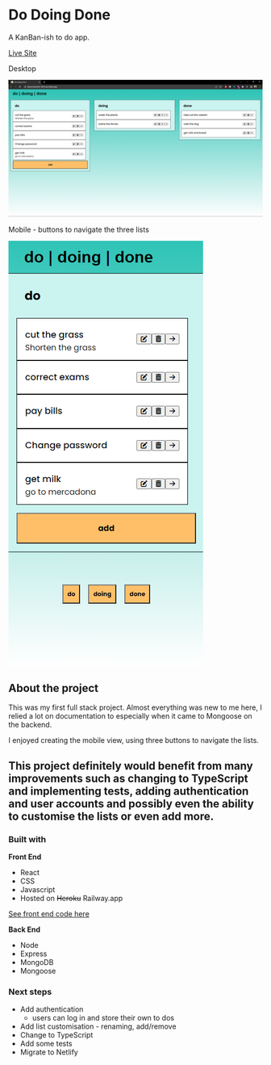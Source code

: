# Do Doing Done

A KanBan-ish to do app.

[Live Site](https://web-production-48c3.up.railway.app/)

Desktop

![Do-doing-done desktop](/resources/screenshots/do-doing-done-desktop.png)

Mobile - buttons to navigate the three lists

![Do-doing-done mobile](/resources/screenshots/do-doing-done-mobile.png)

## About the project

This was my first full stack project. Almost everything was new to me here, I relied a lot on documentation to especially when it came to Mongoose on the backend.

I enjoyed creating the mobile view, using three buttons to navigate the lists.

## This project definitely would benefit from many improvements such as changing to TypeScript and implementing tests, adding authentication and user accounts and possibly even the ability to customise the lists or even add more.

### Built with

**Front End**

-   React
-   CSS
-   Javascript
-   Hosted on ~~Heroku~~ Railway.app

[See front end code here](https://github.com/benjaminrae/to-do-react)

**Back End**

-   Node
-   Express
-   MongoDB
-   Mongoose

### Next steps

-   Add authentication
    -   users can log in and store their own to dos
-   Add list customisation - renaming, add/remove
-   Change to TypeScript
-   Add some tests
-   Migrate to Netlify
